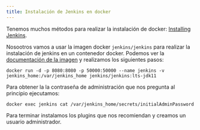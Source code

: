 ```yaml
---
title: Instalación de Jenkins en docker
---
```


Tenemos muchos métodos para realizar la instalación de docker: [Installing Jenkins](https://www.jenkins.io/doc/book/installing/).

Nosootros vamos a usar la imagen docker `jenkins/jenkins` para realizar la instalación de jenkins en un contenedor docker. Podemos ver la [documentación de la imagen](https://github.com/jenkinsci/docker/blob/master/README.md) y realizamos los siguientes pasos:

```
docker run -d -p 8080:8080 -p 50000:50000 --name jenkins -v jenkins_home:/var/jenkins_home jenkins/jenkins:lts-jdk11
```

Para obtener la la contraseña de administración que nos pregunta al principio ejecutamos:

```
docker exec jenkins cat /var/jenkins_home/secrets/initialAdminPassword
```

Para terminar instalamos los plugins que nos recomiendan y creamos un usuario administrador.